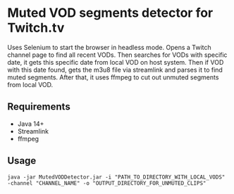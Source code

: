 # Muted VOD segments detector for Twitch.tv

Uses Selenium to start the browser in headless mode. Opens a Twitch channel page to find all recent VODs.
Then searches for VODs with specific date, it gets this specific date from local VOD on host system. Then if VOD with this date found, gets the m3u8 file via streamlink and parses it to find muted segments.
After that, it uses ffmpeg to cut out unmuted segments from local VOD.

## Requirements
- Java 14+
- Streamlink
- ffmpeg

## Usage

```java -jar MutedVODDetector.jar -i "PATH_TO_DIRECTORY_WITH_LOCAL_VODS" -channel "CHANNEL_NAME" -o "OUTPUT_DIRECTORY_FOR_UNMUTED_CLIPS"```